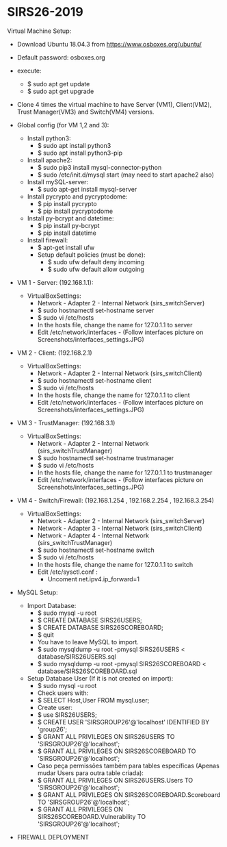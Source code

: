 # SIRS26-2019

Virtual Machine Setup:
- Download Ubuntu 18.04.3 from https://www.osboxes.org/ubuntu/
- Default password: osboxes.org
- execute:
	- $ sudo apt get update
	- $ sudo apt get upgrade
- Clone 4 times the virtual machine to have Server (VM1), Client(VM2), Trust Manager(VM3) and Switch(VM4) versions.

- Global config (for VM 1,2 and 3):
	- Install python3:
		- $ sudo apt install python3
		- $ sudo apt install python3-pip
	- Install apache2:
		- $ sudo pip3 install mysql-connector-python
		- $ sudo /etc/init.d/mysql start (may need to start apache2 also)
	- Install mySQL-server:
		- $ sudo apt-get install mysql-server
	- Install pycrypto and pycryptodome:
		- $ pip install pycrypto
		- $ pip install pycryptodome
	- Install py-bcrypt and datetime:
		- $ pip install py-bcrypt
		- $ pip install datetime
	- Install firewall:
		- $ apt-get install ufw
		- Setup default policies (must be done):
			- $ sudo ufw default deny incoming
			- $ sudo ufw default allow outgoing

- VM 1 - Server: (192.168.1.1):
	- VirtualBoxSettings:
		- Network - Adapter 2 - Internal Network (sirs_switchServer)
		- $ sudo hostnamectl set-hostname server
		- $ sudo vi /etc/hosts
		- In the hosts file, change the name for 127.0.1.1 to server
		- Edit /etc/network/interfaces  - (Follow interfaces picture on Screenshots/interfaces_settings.JPG)
- VM 2 - Client: (192.168.2.1)
	- VirtualBoxSettings:
		- Network - Adapter 2 - Internal Network (sirs_switchClient)
		- $ sudo hostnamectl set-hostname client
		- $ sudo vi /etc/hosts
		- In the hosts file, change the name for 127.0.1.1 to client
		- Edit /etc/network/interfaces  - (Follow interfaces picture on Screenshots/interfaces_settings.JPG)
- VM 3 - TrustManager: (192.168.3.1)
	- VirtualBoxSettings:
		- Network - Adapter 2 - Internal Network (sirs_switchTrustManager)
		- $ sudo hostnamectl set-hostname trustmanager
		- $ sudo vi /etc/hosts
		- In the hosts file, change the name for 127.0.1.1 to trustmanager
		- Edit /etc/network/interfaces  - (Follow interfaces picture on Screenshots/interfaces_settings.JPG)
- VM 4 - Switch/Firewall: (192.168.1.254 , 192.168.2.254 , 192.168.3.254)
	- VirtualBoxSettings:
		- Network - Adapter 2 - Internal Network (sirs_switchServer)
		- Network - Adapter 3 - Internal Network (sirs_switchClient)
		- Network - Adapter 4 - Internal Network (sirs_switchTrustManager)
		- $ sudo hostnamectl set-hostname switch
		- $ sudo vi /etc/hosts
		- In the hosts file, change the name for 127.0.1.1 to switch
		- Edit /etc/sysctl.conf :
			- Uncoment net.ipv4.ip_forward=1

- MySQL Setup:
	- Import Database:
		- $ sudo mysql -u root
		- $ CREATE DATABASE SIRS26USERS;
		- $ CREATE DATABASE SIRS26SCOREBOARD;
		- $ quit
		- You have to leave MySQL to import.
		- $ sudo mysqldump -u root -pmysql SIRS26USERS < database/SIRS26USERS.sql
		- $ sudo mysqldump -u root -pmysql SIRS26SCOREBOARD < database/SIRS26SCOREBOARD.sql
	- Setup Database User (If it is not created on import):
		- $ sudo mysql -u root
		- Check users with:
		- $ SELECT Host,User FROM mysql.user;
		- Create user:
		- $ use SIRS26USERS;
		- $ CREATE USER 'SIRSGROUP26'@'localhost' IDENTIFIED BY 'group26';
		- $ GRANT ALL PRIVILEGES ON SIRS26USERS TO 'SIRSGROUP26'@'localhost';
		- $ GRANT ALL PRIVILEGES ON SIRS26SCOREBOARD TO 'SIRSGROUP26'@'localhost';
		- Caso peça permissões também para tables específicas (Apenas mudar Users para outra table criada):
		- $ GRANT ALL PRIVILEGES ON SIRS26USERS.Users TO 'SIRSGROUP26'@'localhost';
		- $ GRANT ALL PRIVILEGES ON SIRS26SCOREBOARD.Scoreboard TO 'SIRSGROUP26'@'localhost';
		- $ GRANT ALL PRIVILEGES ON SIRS26SCOREBOARD.Vulnerability TO 'SIRSGROUP26'@'localhost';

- FIREWALL DEPLOYMENT
